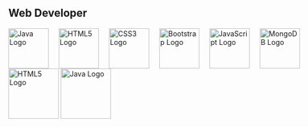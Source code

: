 Web Developer
-----------------
<div style="display: flex; gap: 20px; align-items: center;">
  <img src="https://www.vectorlogo.zone/logos/java/java-icon.svg" alt="Java Logo" width="80">
  <img src="https://commons.wikimedia.org/wiki/File:HTML5_logo_and_wordmark.svg" alt="HTML5 Logo" width="80">
  <img src="https://commons.wikimedia.org/wiki/File:CSS3_logo_and_wordmark.svg" alt="CSS3 Logo" width="80">
  <img src="https://commons.wikimedia.org/wiki/File:Bootstrap_logo.svg" alt="Bootstrap Logo" width="80">
  <img src="https://commons.wikimedia.org/wiki/File:Unofficial_JavaScript_logo_2.svg" alt="JavaScript Logo" width="80">
  <img src="https://www.vectorlogo.zone/logos/mongodb/mongodb-icon.svg" alt="MongoDB Logo" width="80">
</div>
<img src="https://upload.wikimedia.org/wikipedia/commons/6/61/HTML5_logo_and_wordmark.svg" alt="HTML5 Logo" width="100">
<img src="https://www.vectorlogo.zone/logos/java/java-icon.svg" alt="Java Logo" width="100">
